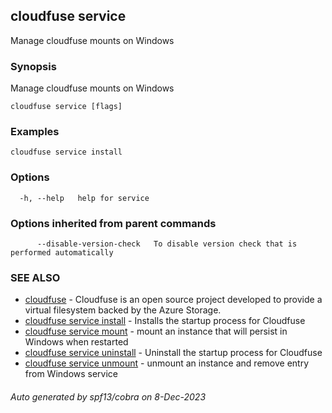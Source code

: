 ## cloudfuse service

Manage cloudfuse mounts on Windows

### Synopsis

Manage cloudfuse mounts on Windows

```
cloudfuse service [flags]
```

### Examples

```
cloudfuse service install
```

### Options

```
  -h, --help   help for service
```

### Options inherited from parent commands

```
      --disable-version-check   To disable version check that is performed automatically
```

### SEE ALSO

* [cloudfuse](cloudfuse.md)	 - Cloudfuse is an open source project developed to provide a virtual filesystem backed by the Azure Storage.
* [cloudfuse service install](cloudfuse_service_install.md)	 - Installs the startup process for Cloudfuse
* [cloudfuse service mount](cloudfuse_service_mount.md)	 - mount an instance that will persist in Windows when restarted
* [cloudfuse service uninstall](cloudfuse_service_uninstall.md)	 - Uninstall the startup process for Cloudfuse
* [cloudfuse service unmount](cloudfuse_service_unmount.md)	 - unmount an instance and remove entry from Windows service

###### Auto generated by spf13/cobra on 8-Dec-2023
